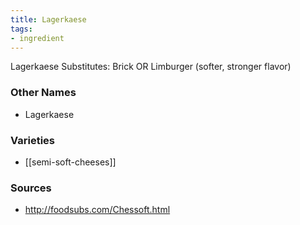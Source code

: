 ```yaml
---
title: Lagerkaese
tags:
- ingredient
---
```

Lagerkaese Substitutes: Brick OR Limburger (softer, stronger flavor)

### Other Names

* Lagerkaese

### Varieties

* [[semi-soft-cheeses]]

### Sources
* http://foodsubs.com/Chessoft.html
